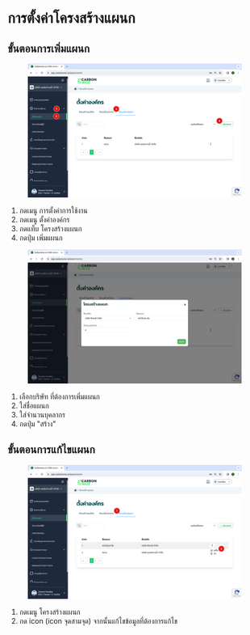 # การตั้งค่าโครงสร้างแผนก

## **ขั้นตอนการเพิ่มแผนก**

<figure><img src="../../../.gitbook/assets/image (12).png" alt=""><figcaption></figcaption></figure>

1. กดเมนู การตั้งค่าการใช้งาน
2. กดเมนู ตั้งค่าองค์กร
3. กดแท็บ โครงสร้างแผนก
4. กดปุ่ม เพิ่มแผนก



<figure><img src="../../../.gitbook/assets/Screenshot 2566-11-01 at 15.47.15.png" alt=""><figcaption></figcaption></figure>

1. เลือกบริษัท ที่ต้องการเพิ่มแผนก
2. ใส่ชื่อแผนก
3. ใส่จำนวนบุคลากร
4. กดปุ่ม "สร้าง"

## **ขั้นตอนการแก้ไขแผนก**

<figure><img src="../../../.gitbook/assets/image (14).png" alt=""><figcaption></figcaption></figure>

1. กดเมนู โครงสร้างแผนก
2. กด icon (icon จุดสามจุด) จากนั้นแก้ไขข้อมูลที่ต้องการแก้ไข
